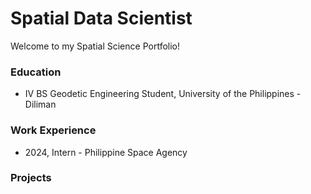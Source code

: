 # Spatial Data Scientist
Welcome to my Spatial Science Portfolio!

### Education
- IV BS Geodetic Engineering Student, University of the Philippines - Diliman

### Work Experience
- 2024, Intern - Philippine Space Agency

### Projects
<!--
**nvnavoa/nvnavoa** is a ✨ _special_ ✨ repository because its `README.md` (this file) appears on your GitHub profile.

Here are some ideas to get you started:

- 🔭 I’m currently working on ...
- 🌱 I’m currently learning ...
- 👯 I’m looking to collaborate on ...
- 🤔 I’m looking for help with ...
- 💬 Ask me about ...
- 📫 How to reach me: ...
- 😄 Pronouns: ...
- ⚡ Fun fact: ...
-->
